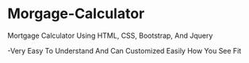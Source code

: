 # Morgage-Calculator

Mortgage Calculator Using HTML, CSS, Bootstrap, And Jquery

-Very Easy To Understand And Can Customized Easily How You See Fit
